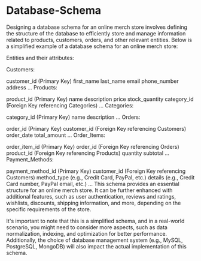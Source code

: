 # Database-Schema

Designing a database schema for an online merch store involves defining the structure of the database to efficiently store and manage information related to products, customers, orders, and other relevant entities. Below is a simplified example of a database schema for an online merch store:

Entities and their attributes:

Customers:

customer_id (Primary Key)
first_name
last_name
email
phone_number
address
...
Products:

product_id (Primary Key)
name
description
price
stock_quantity
category_id (Foreign Key referencing Categories)
...
Categories:

category_id (Primary Key)
name
description
...
Orders:

order_id (Primary Key)
customer_id (Foreign Key referencing Customers)
order_date
total_amount
...
Order_Items:

order_item_id (Primary Key)
order_id (Foreign Key referencing Orders)
product_id (Foreign Key referencing Products)
quantity
subtotal
...
Payment_Methods:

payment_method_id (Primary Key)
customer_id (Foreign Key referencing Customers)
method_type (e.g., Credit Card, PayPal, etc.)
details (e.g., Credit Card number, PayPal email, etc.)
...
This schema provides an essential structure for an online merch store. It can be further enhanced with additional features, such as user authentication, reviews and ratings, wishlists, discounts, shipping information, and more, depending on the specific requirements of the store.

It's important to note that this is a simplified schema, and in a real-world scenario, you might need to consider more aspects, such as data normalization, indexing, and optimization for better performance. Additionally, the choice of database management system (e.g., MySQL, PostgreSQL, MongoDB) will also impact the actual implementation of this schema.
